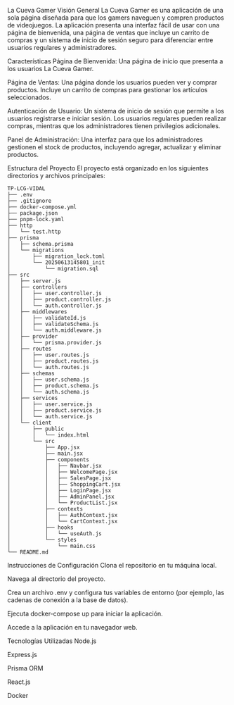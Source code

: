 La Cueva Gamer
Visión General
La Cueva Gamer es una aplicación de una sola página diseñada para que los gamers naveguen y compren productos de videojuegos. La aplicación presenta una interfaz fácil de usar con una página de bienvenida, una página de ventas que incluye un carrito de compras y un sistema de inicio de sesión seguro para diferenciar entre usuarios regulares y administradores.

Características
Página de Bienvenida: Una página de inicio que presenta a los usuarios La Cueva Gamer.

Página de Ventas: Una página donde los usuarios pueden ver y comprar productos. Incluye un carrito de compras para gestionar los artículos seleccionados.

Autenticación de Usuario: Un sistema de inicio de sesión que permite a los usuarios registrarse e iniciar sesión. Los usuarios regulares pueden realizar compras, mientras que los administradores tienen privilegios adicionales.

Panel de Administración: Una interfaz para que los administradores gestionen el stock de productos, incluyendo agregar, actualizar y eliminar productos.

Estructura del Proyecto
El proyecto está organizado en los siguientes directorios y archivos principales:

```
TP-LCG-VIDAL
├── .env
├── .gitignore
├── docker-compose.yml
├── package.json
├── pnpm-lock.yaml
├── http
│   └── test.http
├── prisma
│   ├── schema.prisma
│   └── migrations
│       ├── migration_lock.toml
│       └── 20250613145801_init
│           └── migration.sql
├── src
│   ├── server.js
│   ├── controllers
│   │   ├── user.controller.js
│   │   ├── product.controller.js
│   │   └── auth.controller.js
│   ├── middlewares
│   │   ├── validateId.js
│   │   ├── validateSchema.js
│   │   └── auth.middleware.js
│   ├── provider
│   │   └── prisma.provider.js
│   ├── routes
│   │   ├── user.routes.js
│   │   ├── product.routes.js
│   │   └── auth.routes.js
│   ├── schemas
│   │   ├── user.schema.js
│   │   ├── product.schema.js
│   │   └── auth.schema.js
│   ├── services
│   │   ├── user.service.js
│   │   ├── product.service.js
│   │   └── auth.service.js
│   └── client
│       ├── public
│       │   └── index.html
│       └── src
│           ├── App.jsx
│           ├── main.jsx
│           ├── components
│           │   ├── Navbar.jsx
│           │   ├── WelcomePage.jsx
│           │   ├── SalesPage.jsx
│           │   ├── ShoppingCart.jsx
│           │   ├── LoginPage.jsx
│           │   ├── AdminPanel.jsx
│           │   └── ProductList.jsx
│           ├── contexts
│           │   ├── AuthContext.jsx
│           │   └── CartContext.jsx
│           ├── hooks
│           │   └── useAuth.js
│           └── styles
│               └── main.css
└── README.md

```

Instrucciones de Configuración
Clona el repositorio en tu máquina local.

Navega al directorio del proyecto.

Crea un archivo .env y configura tus variables de entorno (por ejemplo, las cadenas de conexión a la base de datos).

Ejecuta docker-compose up para iniciar la aplicación.

Accede a la aplicación en tu navegador web.

Tecnologías Utilizadas
Node.js

Express.js

Prisma ORM

React.js

Docker
